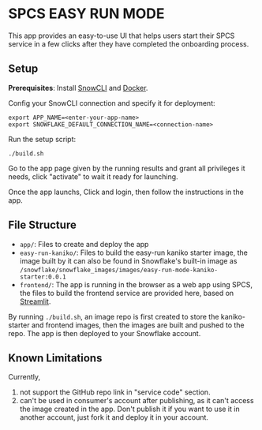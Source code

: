 # SPCS EASY RUN MODE

This app provides an easy-to-use UI that helps users start their SPCS service in a few clicks after they have completed the onboarding process.

## Setup

**Prerequisites**: Install [SnowCLI](https://docs.snowflake.com/en/user-guide/snowsql-install-config.html) and [Docker](https://docs.docker.com/get-docker/).

Config your SnowCLI connection and specify it for deployment:

```
export APP_NAME=<enter-your-app-name>
export SNOWFLAKE_DEFAULT_CONNECTION_NAME=<connection-name>
```

Run the setup script:

```
./build.sh
```

Go to the app page given by the running results and grant all privileges it needs, click "activate" to wait it ready for launching.

Once the app launchs, Click and login, then follow the instructions in the app.

## File Structure

- `app/`: Files to create and deploy the app
- `easy-run-kaniko/`: Files to build the easy-run kaniko starter image, the image built by it can also be found in Snowflake's built-in image as `/snowflake/snowflake_images/images/easy-run-mode-kaniko-starter:0.0.1`
- `frontend/`: The app is running in the browser as a web app using SPCS, the files to build the frontend service are provided here, based on [Streamlit](https://streamlit.io/).

By running `./build.sh`, an image repo is first created to store the kaniko-starter and frontend images, then the images are built and pushed to the repo. The app is then deployed to your Snowflake account.

## Known Limitations

Currently,

1. not support the GitHub repo link in "service code" section.
2. can't be used in consumer's account after publishing, as it can't access the image created in the app. Don't publish it if you want to use it in another account, just fork it and deploy it in your account.
